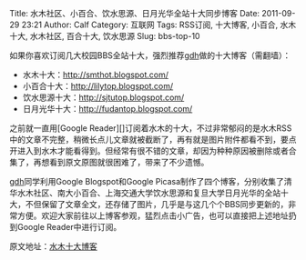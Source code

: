 Title: 水木社区、小百合、饮水思源、日月光华全站十大同步博客
Date: 2011-09-29 23:21
Author: Calf
Category: 互联网
Tags: RSS订阅, 十大博客, 小百合, 水木十大, 水木社区, 百合十大, 饮水思源
Slug: bbs-top-10

如果你喜欢订阅几大校园BBS全站十大，强烈推荐[gdh][]做的十大博客（需翻墙）：

-   水木十大：<http://smthot.blogspot.com/>
-   小百合十大：<http://lilytop.blogspot.com/>
-   饮水思源十大：<http://sjtutop.blogspot.com/>
-   日月光华十大：<http://fudantop.blogspot.com/>

<div>
<!--more-->

</div>
之前就一直用[Google
Reader][]订阅着水木的十大，不过非常郁闷的是水木RSS中的文章不完整，稍微长点儿文章就被截断了，再有就是图片附件都看不到，要点开进入到水木才能看得到。但经常有很不错的文章，却因为种种原因被删除或者合集了，再想看到原文原图就很困难了，带来了不少遗憾。

[gdh][]同学利用Google Blogspot和Google
Picasa制作了四个博客，分别收集了清华水木社区、南大小百合、上海交通大学饮水思源和复旦大学日月光华的全站十大，不但保留了文章全文，还存储了图片，几乎是与这几个个BBS同步更新的，非常方便。欢迎大家前往以上博客参观，猛烈点击小广告，也可以直接把上述地址扔到Google
Reader中进行订阅。

原文地址：[水木十大博客][]

  [gdh]: http://www.truevue.org/
  [Google Reader]: https://www.google.com/reader
  [水木十大博客]: http://www.truevue.org/web/smth-top-10-smthot
